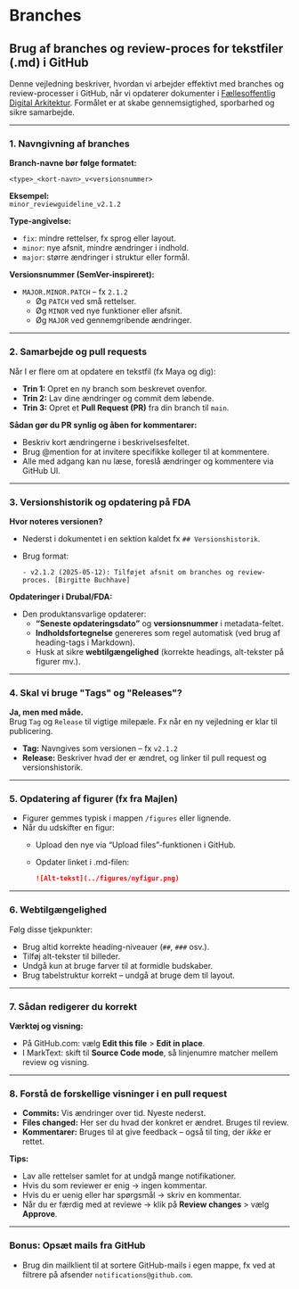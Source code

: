 # Branches

## Brug af branches og review-proces for tekstfiler (.md) i GitHub

Denne vejledning beskriver, hvordan vi arbejder effektivt med branches og review-processer i GitHub, når vi opdaterer dokumenter i [Fællesoffentlig Digital Arkitektur](https://github.com/Faellesoffentlig-Digital-Arkitektur). Formålet er at skabe gennemsigtighed, sporbarhed og sikre samarbejde.

---

### 1. Navngivning af branches

**Branch-navne bør følge formatet:**

```
<type>_<kort-navn>_v<versionsnummer>
```

**Eksempel:**  
`minor_reviewguideline_v2.1.2`

**Type-angivelse:**

- `fix`: mindre rettelser, fx sprog eller layout.
- `minor`: nye afsnit, mindre ændringer i indhold.
- `major`: større ændringer i struktur eller formål.

**Versionsnummer (SemVer-inspireret):**

- `MAJOR.MINOR.PATCH` – fx `2.1.2`
  - Øg `PATCH` ved små rettelser.
  - Øg `MINOR` ved nye funktioner eller afsnit.
  - Øg `MAJOR` ved gennemgribende ændringer.

---

### 2. Samarbejde og pull requests

Når I er flere om at opdatere en tekstfil (fx Maya og dig):

- **Trin 1:** Opret en ny branch som beskrevet ovenfor.
- **Trin 2:** Lav dine ændringer og commit dem løbende.
- **Trin 3:** Opret et **Pull Request (PR)** fra din branch til `main`.

**Sådan gør du PR synlig og åben for kommentarer:**

- Beskriv kort ændringerne i beskrivelsesfeltet.
- Brug @mention for at invitere specifikke kolleger til at kommentere.
- Alle med adgang kan nu læse, foreslå ændringer og kommentere via GitHub UI.

---

### 3. Versionshistorik og opdatering på FDA

**Hvor noteres versionen?**

- Nederst i dokumentet i en sektion kaldet fx `## Versionshistorik`.
- Brug format:
  
  ```
  - v2.1.2 (2025-05-12): Tilføjet afsnit om branches og review-proces. [Birgitte Buchhave]
  ```

**Opdateringer i Drubal/FDA:**

- Den produktansvarlige opdaterer:
  - **“Seneste opdateringsdato”** og **versionsnummer** i metadata-feltet.
  - **Indholdsfortegnelse** genereres som regel automatisk (ved brug af heading-tags i Markdown).
  - Husk at sikre **webtilgængelighed** (korrekte headings, alt-tekster på figurer mv.).

---

### 4. Skal vi bruge "Tags" og "Releases"?

**Ja, men med måde.**  
Brug `Tag` og `Release` til vigtige milepæle. Fx når en ny vejledning er klar til publicering.

- **Tag:** Navngives som versionen – fx `v2.1.2`
- **Release:** Beskriver hvad der er ændret, og linker til pull request og versionshistorik.

---

### 5. Opdatering af figurer (fx fra Majlen)

- Figurer gemmes typisk i mappen `/figures` eller lignende.
- Når du udskifter en figur:
  - Upload den nye via “Upload files”-funktionen i GitHub.
  - Opdater linket i .md-filen:
    
    ```md
    ![Alt-tekst](../figures/nyfigur.png)
    ```

---

### 6. Webtilgængelighed

Følg disse tjekpunkter:

- Brug altid korrekte heading-niveauer (`##`, `###` osv.).
- Tilføj alt-tekster til billeder.
- Undgå kun at bruge farver til at formidle budskaber.
- Brug tabelstruktur korrekt – undgå at bruge dem til layout.

---

### 7. Sådan redigerer du korrekt

**Værktøj og visning:**

- På GitHub.com: vælg **Edit this file** > **Edit in place**.
- I MarkText: skift til **Source Code mode**, så linjenumre matcher mellem review og visning.

---

### 8. Forstå de forskellige visninger i en pull request

- **Commits:** Vis ændringer over tid. Nyeste nederst.
- **Files changed:** Her ser du hvad der konkret er ændret. Bruges til review.
- **Kommentarer:** Bruges til at give feedback – også til ting, der *ikke* er rettet.

**Tips:**

- Lav alle rettelser samlet for at undgå mange notifikationer.
- Hvis du som reviewer er enig → ingen kommentar.
- Hvis du er uenig eller har spørgsmål → skriv en kommentar.
- Når du er færdig med at reviewe → klik på **Review changes** > vælg **Approve**.

---

### Bonus: Opsæt mails fra GitHub

- Brug din mailklient til at sortere GitHub-mails i egen mappe, fx ved at filtrere på afsender `notifications@github.com`.

